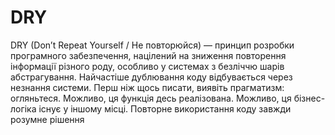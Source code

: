 # DRY

DRY (Don’t Repeat Yourself / Не повторюйся) — принцип розробки програмного забезпечення, націлений на зниження повторення інформації різного роду, особливо у системах з безліччю шарів абстрагування. Найчастіше дублювання коду відбувається через незнання системи. Перш ніж щось писати, виявіть прагматизм: огляньтеся. Можливо, ця функція десь реалізована. Можливо, ця бізнес-логіка існує у іншому місці. Повторне використання коду завжди розумне рішення
